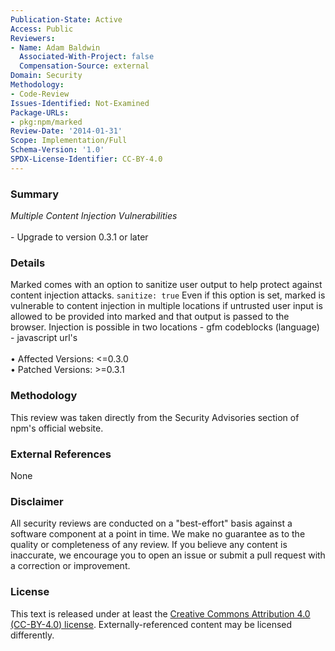 ```yaml
---
Publication-State: Active
Access: Public
Reviewers:
- Name: Adam Baldwin
  Associated-With-Project: false
  Compensation-Source: external
Domain: Security
Methodology:
- Code-Review
Issues-Identified: Not-Examined
Package-URLs:
- pkg:npm/marked
Review-Date: '2014-01-31'
Scope: Implementation/Full
Schema-Version: '1.0'
SPDX-License-Identifier: CC-BY-4.0
---
```

### Summary
*Multiple Content Injection Vulnerabilities*<br><br>- Upgrade to version 0.3.1 or later
### Details
Marked comes with an option to sanitize user output to help protect against content injection attacks.  ```sanitize: true```  Even if this option is set, marked is vulnerable to content injection in multiple locations if untrusted user input is allowed to be provided into marked and that output is passed to the browser.  Injection is possible in two locations  - gfm codeblocks (language) - javascript url's
<br><br>• Affected Versions: <=0.3.0
<br>• Patched Versions: >=0.3.1
### Methodology
This review was taken directly from the Security Advisories section of npm's official website.
### External References
None
### Disclaimer
All security reviews are conducted on a "best-effort" basis against a software component at a point in time. We make no guarantee as to the quality or completeness of any review. If you believe any content is inaccurate, we encourage you to open an issue or submit a pull request with a correction or improvement.
### License
This text is released under at least the [Creative Commons Attribution 4.0 (CC-BY-4.0) license](https://creativecommons.org/licenses/by/4.0/legalcode.txt). Externally-referenced content may be licensed differently.
